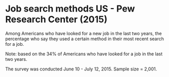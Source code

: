 # Job search methods US - Pew Research Center (2015)

Among Americans who have looked for a new job in the last two years, the percentage who say they used a certain method in their most recent search for a job. 

Note: based on the 34% of Americans who have looked for a job in the last two years. 

The survey was conducted June 10 - July 12, 2015. Sample size = 2,001.